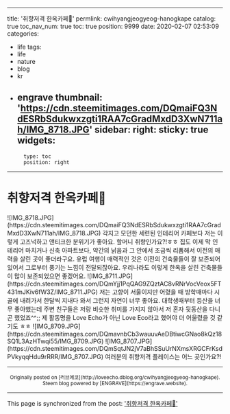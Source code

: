 
---
title: '취향저격 한옥카페🌿'
permlink: cwihyangjeogyeog-hanogkape
catalog: true
toc_nav_num: true
toc: true
position: 9999
date: 2020-02-07 02:53:09
categories:
- life
tags:
- life
- nature
- blog
- kr
- engrave
thumbnail: 'https://cdn.steemitimages.com/DQmaiFQ3NdESRbSdukwxzgti1RAA7cGradMxdD3XwN711ah/IMG_8718.JPG'
sidebar:
    right:
        sticky: true
widgets:
    -
        type: toc
        position: right
---


# 취향저격 한옥카페🌿
</b>
</b>
![IMG_8718.JPG](https://cdn.steemitimages.com/DQmaiFQ3NdESRbSdukwxzgti1RAA7cGradMxdD3XwN711ah/IMG_8718.JPG)
</b>
</b>
각지고 모던한 세련된 인테리어 카페보다 저는 이렇게 고즈넉하고 앤티크한 분위기가 좋아요. 할머니 취향인가요?!ㅎㅎ 집도 이제 막 인테리어 마치거나 신축 아파트보다, 약간의 낡음과 그 안에서 조금씩 리폼해서 이전의 매력을 살린 곳이 좋더라구요.
</b>
유럽 여행이 매력적인 것은 이전의 건축물들이 잘 보존되어 있어서 그로부터 풍기는 느낌이 전달되잖아요. 우리나라도 이렇게 한옥을 살린 건축물들이 많이 보존되었으면 좋겠어요. 
</b>
</b>
![IMG_8711.JPG](https://cdn.steemitimages.com/DQmYjj1PqQAG9ZQztAC8vRNrVocVeox5FT431mJKiv6fW3Z/IMG_8711.JPG)
</b>
</b>
저는 고향이 서울이지만 어렸을 때 방학때마다 시골에 내려가서 한달씩 지내다 와서 그런지 자연이 너무 좋아요. 대학생때부터 등산을 너무 좋아했는데 주변 친구들은 저랑 비슷한 취미를 가지지 않아서 저 혼자 뒷동산을 다니곤 했었죠^^;; 제 활동명을 Love Echo가 아닌 Love Eco라고 했어야 더 어울렸을 것 같기도 ㅎㅎ
</b>
![IMG_8709.JPG](https://cdn.steemitimages.com/DQmavnbCb3wauuvAeDBtiwcGNao8kQz18SQ1L3AzHTwqi55/IMG_8709.JPG)
</b>
![IMG_8707.JPG](https://cdn.steemitimages.com/DQmSqtJN2jV7aBhSSuUrNXmsXRGCFrKsdPVkyqqHdu9rRRR/IMG_8707.JPG)
</b>
</b>
여러분의 취향저격 플레이스는 어느 곳인가요?!


***
<center><sup>Originally posted on [러브에코](http://loveecho.dblog.org/cwihyangjeogyeog-hanogkape). Steem blog powered by [ENGRAVE](https://engrave.website).</sup></center>

- - -

This page is synchronized from the post: ['취향저격 한옥카페🌿'](https://steemit.com/@loveecho/cwihyangjeogyeog-hanogkape)
